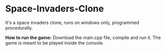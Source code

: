 # Space-Invaders-Clone

It's a space invaders clone, runs on windows only, programmed procedurally.

**How to run the game:** Download the main.cpp file, compile and run it. The game is meant to be played inside the console.
